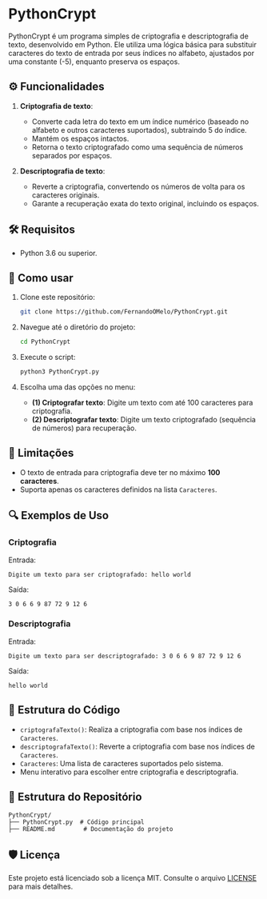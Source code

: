 
# PythonCrypt

PythonCrypt é um programa simples de criptografia e descriptografia de texto, desenvolvido em Python. Ele utiliza uma lógica básica para substituir caracteres do texto de entrada por seus índices no alfabeto, ajustados por uma constante (-5), enquanto preserva os espaços.

## ⚙️ Funcionalidades

1. **Criptografia de texto**:
   - Converte cada letra do texto em um índice numérico (baseado no alfabeto e outros caracteres suportados), subtraindo 5 do índice.
   - Mantém os espaços intactos.
   - Retorna o texto criptografado como uma sequência de números separados por espaços.

2. **Descriptografia de texto**:
   - Reverte a criptografia, convertendo os números de volta para os caracteres originais.
   - Garante a recuperação exata do texto original, incluindo os espaços.

## 🛠️ Requisitos

- Python 3.6 ou superior.

## 🚀 Como usar

1. Clone este repositório:
   ```bash
   git clone https://github.com/FernandoOMelo/PythonCrypt.git
   ```
2. Navegue até o diretório do projeto:
   ```bash
   cd PythonCrypt
   ```
3. Execute o script:
   ```bash
   python3 PythonCrypt.py
   ```

4. Escolha uma das opções no menu:
   - **(1) Criptografar texto**: Digite um texto com até 100 caracteres para criptografia.
   - **(2) Descriptografar texto**: Digite um texto criptografado (sequência de números) para recuperação.

## 📌 Limitações

- O texto de entrada para criptografia deve ter no máximo **100 caracteres**.
- Suporta apenas os caracteres definidos na lista `Caracteres`.

## 🔍 Exemplos de Uso

### Criptografia
Entrada:
```
Digite um texto para ser criptografado: hello world
```
Saída:
```
3 0 6 6 9 87 72 9 12 6 
```

### Descriptografia
Entrada:
```
Digite um texto para ser descriptografado: 3 0 6 6 9 87 72 9 12 6 
```
Saída:
```
hello world
```

## 🧩 Estrutura do Código

- `criptografaTexto()`: Realiza a criptografia com base nos índices de `Caracteres`.
- `descriptografaTexto()`: Reverte a criptografia com base nos índices de `Caracteres`.
- `Caracteres`: Uma lista de caracteres suportados pelo sistema.
- Menu interativo para escolher entre criptografia e descriptografia.

## 📂 Estrutura do Repositório
```
PythonCrypt/
├── PythonCrypt.py  # Código principal
├── README.md        # Documentação do projeto
```

## 🛡️ Licença

Este projeto está licenciado sob a licença MIT. Consulte o arquivo [LICENSE](LICENSE) para mais detalhes.
